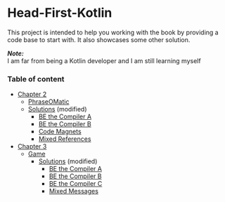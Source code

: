 # Head-First-Kotlin

This project is intended to help you working with the book by providing a code base to start with.
It also showcases some other solution.    

**_Note:_**    
I am far from being a Kotlin developer and I am still learning myself


### Table of content
* [Chapter 2](src/main/kotlin/chapter2)
  * [PhraseOMatic](src/main/kotlin/chapter2/PhraseOMatic.kt)
  * [Solutions](src/main/kotlin/chapter2/solutions) (modified)
    * [BE the Compiler A](src/main/kotlin/chapter2/solutions/BE%20the%20Compiler%20A%20solution.kt)
    * [BE the Compiler B](src/main/kotlin/chapter2/solutions/BE%20the%20Compiler%20B%20solution.kt)
    * [Code Magnets](src/main/kotlin/chapter2/solutions/Code%20Magnets.kt)
    * [Mixed References](src/main/kotlin/chapter2/solutions/Mixed%20References.kt)
* [Chapter 3](src/main/kotlin/chapter3)
  * [Game](src/main/kotlin/chapter3/Game.kt)
    * [Solutions](src/main/kotlin/chapter3/solutions) (modified)
      * [BE the Compiler A](src/main/kotlin/chapter3/solutions/BE%20the%20Compiler%20A%20solution.kt)
      * [BE the Compiler B](src/main/kotlin/chapter3/solutions/BE%20the%20Compiler%20B%20solution.kt)
      * [BE the Compiler C](src/main/kotlin/chapter3/solutions/BE%20the%20Compiler%20C%20solution.kt)
      * [Mixed Messages](src/main/kotlin/chapter3/solutions/Mixed%20Messages.kt)
